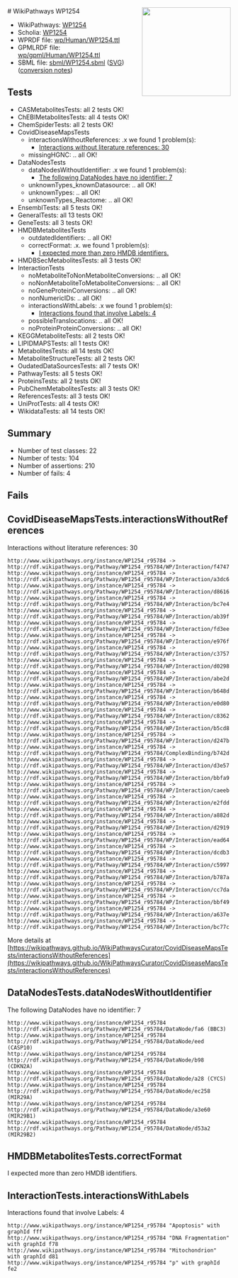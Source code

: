 <img style="float: right; width: 200px" src="../logo.png" />
# WikiPathways WP1254

* WikiPathways: [WP1254](https://identifiers.org/wikipathways:WP1254)
* Scholia: [WP1254](https://scholia.toolforge.org/wikipathways/WP1254)
* WPRDF file: [wp/Human/WP1254.ttl](../wp/Human/WP1254.ttl)
* GPMLRDF file: [wp/gpml/Human/WP1254.ttl](../wp/gpml/Human/WP1254.ttl)
* SBML file: [sbml/WP1254.sbml](../sbml/WP1254.sbml) ([SVG](../sbml/WP1254.svg)) ([conversion notes](../sbml/WP1254.txt))

## Tests
* CASMetabolitesTests: all 2 tests OK!
* ChEBIMetabolitesTests: all 4 tests OK!
* ChemSpiderTests: all 2 tests OK!
* CovidDiseaseMapsTests
    * interactionsWithoutReferences: .x we found 1 problem(s):
        * [Interactions without literature references: 30](#9701cd1f)
    * missingHGNC: .. all OK!
* DataNodesTests
    * dataNodesWithoutIdentifier: .x we found 1 problem(s):
        * [The following DataNodes have no identifier: 7](#d2d32fa6)
    * unknownTypes_knownDatasource: .. all OK!
    * unknownTypes: .. all OK!
    * unknownTypes_Reactome: .. all OK!
* EnsemblTests: all 5 tests OK!
* GeneralTests: all 13 tests OK!
* GeneTests: all 3 tests OK!
* HMDBMetabolitesTests
    * outdatedIdentifiers: .. all OK!
    * correctFormat: .x. we found 1 problem(s):
        * [I expected more than zero HMDB identifiers.](#ad154c1e)
* HMDBSecMetabolitesTests: all 3 tests OK!
* InteractionTests
    * noMetaboliteToNonMetaboliteConversions: .. all OK!
    * noNonMetaboliteToMetaboliteConversions: .. all OK!
    * noGeneProteinConversions: .. all OK!
    * nonNumericIDs: .. all OK!
    * interactionsWithLabels: .x we found 1 problem(s):
        * [Interactions found that involve Labels: 4](#630d267b)
    * possibleTranslocations: .. all OK!
    * noProteinProteinConversions: .. all OK!
* KEGGMetaboliteTests: all 2 tests OK!
* LIPIDMAPSTests: all 1 tests OK!
* MetabolitesTests: all 14 tests OK!
* MetaboliteStructureTests: all 2 tests OK!
* OudatedDataSourcesTests: all 7 tests OK!
* PathwayTests: all 5 tests OK!
* ProteinsTests: all 2 tests OK!
* PubChemMetabolitesTests: all 3 tests OK!
* ReferencesTests: all 3 tests OK!
* UniProtTests: all 4 tests OK!
* WikidataTests: all 14 tests OK!


## Summary

* Number of test classes: 22
* Number of tests: 104
* Number of assertions: 210
* Number of fails: 4

## Fails

<a name="9701cd1f" />

## CovidDiseaseMapsTests.interactionsWithoutReferences

Interactions without literature references: 30
```
http://www.wikipathways.org/instance/WP1254_r95784 -> http://rdf.wikipathways.org/Pathway/WP1254_r95784/WP/Interaction/f4747
http://www.wikipathways.org/instance/WP1254_r95784 -> http://rdf.wikipathways.org/Pathway/WP1254_r95784/WP/Interaction/a3dc6
http://www.wikipathways.org/instance/WP1254_r95784 -> http://rdf.wikipathways.org/Pathway/WP1254_r95784/WP/Interaction/d8616
http://www.wikipathways.org/instance/WP1254_r95784 -> http://rdf.wikipathways.org/Pathway/WP1254_r95784/WP/Interaction/bc7e4
http://www.wikipathways.org/instance/WP1254_r95784 -> http://rdf.wikipathways.org/Pathway/WP1254_r95784/WP/Interaction/ab39f
http://www.wikipathways.org/instance/WP1254_r95784 -> http://rdf.wikipathways.org/Pathway/WP1254_r95784/WP/Interaction/fd3ee
http://www.wikipathways.org/instance/WP1254_r95784 -> http://rdf.wikipathways.org/Pathway/WP1254_r95784/WP/Interaction/e976f
http://www.wikipathways.org/instance/WP1254_r95784 -> http://rdf.wikipathways.org/Pathway/WP1254_r95784/WP/Interaction/c3757
http://www.wikipathways.org/instance/WP1254_r95784 -> http://rdf.wikipathways.org/Pathway/WP1254_r95784/WP/Interaction/d0298
http://www.wikipathways.org/instance/WP1254_r95784 -> http://rdf.wikipathways.org/Pathway/WP1254_r95784/WP/Interaction/abe2d
http://www.wikipathways.org/instance/WP1254_r95784 -> http://rdf.wikipathways.org/Pathway/WP1254_r95784/WP/Interaction/b648d
http://www.wikipathways.org/instance/WP1254_r95784 -> http://rdf.wikipathways.org/Pathway/WP1254_r95784/WP/Interaction/e0d80
http://www.wikipathways.org/instance/WP1254_r95784 -> http://rdf.wikipathways.org/Pathway/WP1254_r95784/WP/Interaction/c8362
http://www.wikipathways.org/instance/WP1254_r95784 -> http://rdf.wikipathways.org/Pathway/WP1254_r95784/WP/Interaction/b5cd8
http://www.wikipathways.org/instance/WP1254_r95784 -> http://rdf.wikipathways.org/Pathway/WP1254_r95784/WP/Interaction/d247b
http://www.wikipathways.org/instance/WP1254_r95784 -> http://rdf.wikipathways.org/Pathway/WP1254_r95784/ComplexBinding/b742d
http://www.wikipathways.org/instance/WP1254_r95784 -> http://rdf.wikipathways.org/Pathway/WP1254_r95784/WP/Interaction/d3e57
http://www.wikipathways.org/instance/WP1254_r95784 -> http://rdf.wikipathways.org/Pathway/WP1254_r95784/WP/Interaction/bbfa9
http://www.wikipathways.org/instance/WP1254_r95784 -> http://rdf.wikipathways.org/Pathway/WP1254_r95784/WP/Interaction/caeeb
http://www.wikipathways.org/instance/WP1254_r95784 -> http://rdf.wikipathways.org/Pathway/WP1254_r95784/WP/Interaction/e2fdd
http://www.wikipathways.org/instance/WP1254_r95784 -> http://rdf.wikipathways.org/Pathway/WP1254_r95784/WP/Interaction/a882d
http://www.wikipathways.org/instance/WP1254_r95784 -> http://rdf.wikipathways.org/Pathway/WP1254_r95784/WP/Interaction/d2919
http://www.wikipathways.org/instance/WP1254_r95784 -> http://rdf.wikipathways.org/Pathway/WP1254_r95784/WP/Interaction/ead64
http://www.wikipathways.org/instance/WP1254_r95784 -> http://rdf.wikipathways.org/Pathway/WP1254_r95784/WP/Interaction/dcdb3
http://www.wikipathways.org/instance/WP1254_r95784 -> http://rdf.wikipathways.org/Pathway/WP1254_r95784/WP/Interaction/c5997
http://www.wikipathways.org/instance/WP1254_r95784 -> http://rdf.wikipathways.org/Pathway/WP1254_r95784/WP/Interaction/b787a
http://www.wikipathways.org/instance/WP1254_r95784 -> http://rdf.wikipathways.org/Pathway/WP1254_r95784/WP/Interaction/cc7da
http://www.wikipathways.org/instance/WP1254_r95784 -> http://rdf.wikipathways.org/Pathway/WP1254_r95784/WP/Interaction/bbf49
http://www.wikipathways.org/instance/WP1254_r95784 -> http://rdf.wikipathways.org/Pathway/WP1254_r95784/WP/Interaction/a637e
http://www.wikipathways.org/instance/WP1254_r95784 -> http://rdf.wikipathways.org/Pathway/WP1254_r95784/WP/Interaction/bc77c
```

More details at [https://wikipathways.github.io/WikiPathwaysCurator/CovidDiseaseMapsTests/interactionsWithoutReferences](https://wikipathways.github.io/WikiPathwaysCurator/CovidDiseaseMapsTests/interactionsWithoutReferences)

<a name="d2d32fa6" />

## DataNodesTests.dataNodesWithoutIdentifier

The following DataNodes have no identifier: 7
```
http://www.wikipathways.org/instance/WP1254_r95784 http://rdf.wikipathways.org/Pathway/WP1254_r95784/DataNode/fa6 (BBC3)
http://www.wikipathways.org/instance/WP1254_r95784 http://rdf.wikipathways.org/Pathway/WP1254_r95784/DataNode/eed (CASP10)
http://www.wikipathways.org/instance/WP1254_r95784 http://rdf.wikipathways.org/Pathway/WP1254_r95784/DataNode/b98 (CDKN2A)
http://www.wikipathways.org/instance/WP1254_r95784 http://rdf.wikipathways.org/Pathway/WP1254_r95784/DataNode/a28 (CYCS)
http://www.wikipathways.org/instance/WP1254_r95784 http://rdf.wikipathways.org/Pathway/WP1254_r95784/DataNode/ec258 (MIR29A)
http://www.wikipathways.org/instance/WP1254_r95784 http://rdf.wikipathways.org/Pathway/WP1254_r95784/DataNode/a3e60 (MIR29B1)
http://www.wikipathways.org/instance/WP1254_r95784 http://rdf.wikipathways.org/Pathway/WP1254_r95784/DataNode/d53a2 (MIR29B2)
```

<a name="ad154c1e" />

## HMDBMetabolitesTests.correctFormat

I expected more than zero HMDB identifiers.
<a name="630d267b" />

## InteractionTests.interactionsWithLabels

Interactions found that involve Labels: 4
```
http://www.wikipathways.org/instance/WP1254_r95784 "Apoptosis" with graphId fff
http://www.wikipathways.org/instance/WP1254_r95784 "DNA Fragmentation" with graphId f78
http://www.wikipathways.org/instance/WP1254_r95784 "Mitochondrion" with graphId d81
http://www.wikipathways.org/instance/WP1254_r95784 "p" with graphId fe2
```


